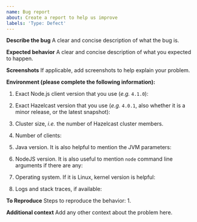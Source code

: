 ```yaml
---
name: Bug report
about: Create a report to help us improve
labels: 'Type: Defect'
---
```


**Describe the bug**
A clear and concise description of what the bug is.

**Expected behavior**
A clear and concise description of what you expected to happen.

**Screenshots**
If applicable, add screenshots to help explain your problem.

**Environment (please complete the following information):**
<!--
Thanks for reporting your issue.
To help us resolve your issue quickly and efficiently, we need as much data for diagnostics as possible.
Please share with us the following information:
-->

1. Exact Node.js client version that you use (_e.g._ `4.1.0`):

2. Exact Hazelcast version that you use (_e.g._ `4.0.1`, also whether it is a minor release, or the latest snapshot):

3. Cluster size, _i.e._ the number of Hazelcast cluster members.

4. Number of clients:

5. Java version. It is also helpful to mention the JVM parameters:

6. NodeJS version. It is also useful to mention `node` command line arguments if there are any:

7. Operating system. If it is Linux, kernel version is helpful:

8. Logs and stack traces, if available:

**To Reproduce**
Steps to reproduce the behavior:
1. 

**Additional context**
Add any other context about the problem here.
